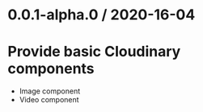 0.0.1-alpha.0 / 2020-16-04
==========================

# Provide basic Cloudinary components

* Image component
* Video component
